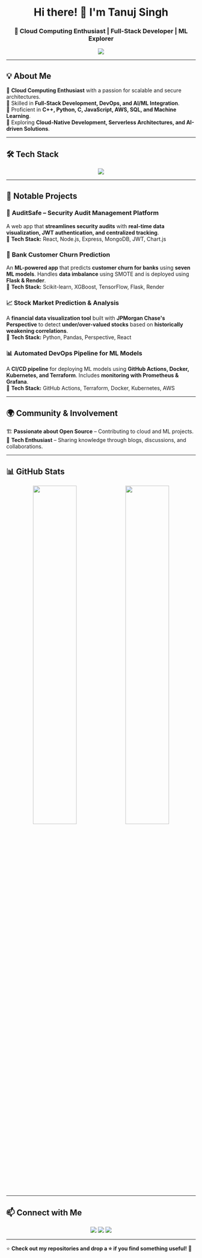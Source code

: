 <h1 align="center">Hi there! 👋 I'm Tanuj Singh </h1>
<h3 align="center">🚀 Cloud Computing Enthusiast | Full-Stack Developer | ML Explorer</h3>

<p align="center">
  <img src="https://readme-typing-svg.herokuapp.com?font=Fira+Code&weight=500&size=19&pause=1000&color=F7B42C&center=true&vCenter=true&width=600&lines=Cloud+Computing+%7C+AWS+%7C+DevOps;Machine+Learning+%7C+Software+Development;Building+Scalable+and+Optimized+Systems;Always+Learning+and+Exploring+New+Technologies!" />
</p>

---

## 💡 About Me  
🔹 **Cloud Computing Enthusiast** with a passion for scalable and secure architectures.  
🔹 Skilled in **Full-Stack Development, DevOps, and AI/ML Integration**.  
🔹 Proficient in **C++, Python, C, JavaScript, AWS, SQL, and Machine Learning**.  
🔹 Exploring **Cloud-Native Development, Serverless Architectures, and AI-driven Solutions**.  

---

## 🛠️ Tech Stack  
<p align="center">
  <img src="https://skillicons.dev/icons?i=java,cpp,python,c,javascript,reactJS,aws,sql,mysql,postgres,git,docker,kubernetes,terraform,tensorflow,mongodb" />
</p>

---

## 🚀 Notable Projects  

### 🔐 **AuditSafe** – Security Audit Management Platform  
A web app that **streamlines security audits** with **real-time data visualization, JWT authentication, and centralized tracking**.  
📌 **Tech Stack:** React, Node.js, Express, MongoDB, JWT, Chart.js  

### 🤖 **Bank Customer Churn Prediction**  
An **ML-powered app** that predicts **customer churn for banks** using **seven ML models**. Handles **data imbalance** using SMOTE and is deployed using **Flask & Render**.  
📌 **Tech Stack:** Scikit-learn, XGBoost, TensorFlow, Flask, Render  

### 📈 **Stock Market Prediction & Analysis**  
A **financial data visualization tool** built with **JPMorgan Chase's Perspective** to detect **under/over-valued stocks** based on **historically weakening correlations**.  
📌 **Tech Stack:** Python, Pandas, Perspective, React  

### 📊 **Automated DevOps Pipeline for ML Models**  
A **CI/CD pipeline** for deploying ML models using **GitHub Actions, Docker, Kubernetes, and Terraform**. Includes **monitoring with Prometheus & Grafana**.  
📌 **Tech Stack:** GitHub Actions, Terraform, Docker, Kubernetes, AWS  

---

## 🌍 Community & Involvement  
🏗️ **Passionate about Open Source** – Contributing to cloud and ML projects.  
🎤 **Tech Enthusiast** – Sharing knowledge through blogs, discussions, and collaborations.  

---

## 📊 GitHub Stats  
<p align="center">
  <img width="48%" src="https://github-readme-stats.vercel.app/api?username=ts7000&show_icons=true&theme=radical" />
  <img width="48%" src="https://github-readme-streak-stats.herokuapp.com/?user=ts7000&theme=radical" />
</p>

---

## 📫 Connect with Me  
<p align="center">
  <a href="https://www.linkedin.com/in/tanuj-singh-54900718a/" target="_blank"><img src="https://img.shields.io/badge/LinkedIn-%230077B5.svg?style=for-the-badge&logo=linkedin&logoColor=white"></a>
  <a href="https://github.com/ts7000" target="_blank"><img src="https://img.shields.io/badge/GitHub-100000?style=for-the-badge&logo=github&logoColor=white"></a>
  <a href="https://x.com/tanuj_singhh" target="_blank"><img src="https://img.shields.io/badge/Twitter-%231DA1F2.svg?style=for-the-badge&logo=twitter&logoColor=white"></a>
</p>

---

⭐ **Check out my repositories and drop a ⭐ if you find something useful!** 🚀  
